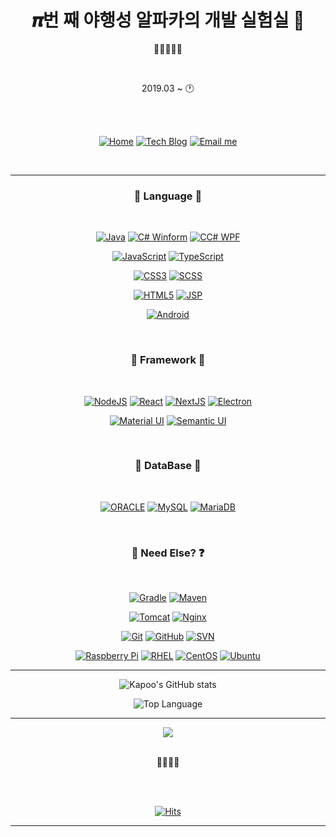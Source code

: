 <h1 align="center">𝝅번 째 야행성 알파카의 개발 실험실 🦙</h1>
<p align="center">🦙🐾🐾🐾🐾</p>

<br />

<div align="center">
	
2019.03 ~ 🕐
	
<br />
<br />

[![Home](http://img.shields.io/badge/Home-1c1c1c?style=flat&logo=react&logoWidth=25)](https://itcode.dev)
[![Tech Blog](http://img.shields.io/badge/-Tech%20blog-29367e?style=flat&logo=github&logoWidth=25)](https://blog.itcode.dev)
[![Email me](https://img.shields.io/badge/Gmail-d14836?style=flat&logo=Gmail&logoColor=white&logoWidth=25&link=mailto:psj2716@gmail.com)](mailto:psj2716@gmail.com)
	
</div>

<br />

---

<h3 align="center">💎 Language 💎</h3>

<br />

<div align="center">

[![Java](http://img.shields.io/badge/java-007396?style=flat-square&logo=java&logoWidth=25)](https://www.java.com/ko/)
[![C# Winform](http://img.shields.io/badge/C%23%20Winform-239120?style=flat-square&logo=C%20Sharp&logoWidth=25)](https://docs.microsoft.com/ko-kr/dotnet/csharp/)
[![CC# WPF](http://img.shields.io/badge/C%23%20WPF-239120?style=flat-square&logo=C%20Sharp&logoWidth=25)](https://docs.microsoft.com/ko-kr/dotnet/csharp/)

[![JavaScript](http://img.shields.io/badge/JavaScript-F7DF1E?style=flat-square&logo=javascript&logoWidth=25&logoColor=000)](https://developer.mozilla.org/ko/docs/Web/JavaScript)
[![TypeScript](http://img.shields.io/badge/TypeScript-3178C6?style=flat-square&logo=typescript&logoWidth=25&logoColor=FFF)](https://www.typescriptlang.org/)

[![CSS3](http://img.shields.io/badge/CSS3-1572B6?style=flat-square&logo=css3&logoWidth=25)](https://developer.mozilla.org/ko/docs/Web/CSS)
[![SCSS](http://img.shields.io/badge/SCSS-CC6699?style=flat-square&logo=sass&logoWidth=25&logoColor=FFF)](https://sass-lang.com/)

[![HTML5](http://img.shields.io/badge/HTML5-E34F26?style=flat-square&logo=html5&logoWidth=25&logoColor=FFF)](https://developer.mozilla.org/ko/docs/Web/HTML)
[![JSP](http://img.shields.io/badge/JSP-007396?style=flat-square&logo=java&logoWidth=25)](https://ko.wikipedia.org/wiki/%EC%9E%90%EB%B0%94%EC%84%9C%EB%B2%84_%ED%8E%98%EC%9D%B4%EC%A7%80)

[![Android](http://img.shields.io/badge/Android-3DDC84?style=flat-square&logo=android&logoWidth=25&logoColor=FFF)](https://developer.android.com/?hl=ko)

</div>

<br />



<h3 align="center">🚀 Framework 🚀</h3>

<br />

<div align="center">

[![NodeJS](http://img.shields.io/badge/NodeJS-339933?style=flat-square&logo=node.js&logoWidth=25&logoColor=FFF)](https://nodejs.org/ko/)
[![React](http://img.shields.io/badge/React-333?style=flat-square&logo=react&logoWidth=25&logoColor=61DAFB)](https://ko.reactjs.org/)
[![NextJS](http://img.shields.io/badge/NextJS-FFF?style=flat-square&logo=next.js&logoWidth=25&logoColor=000)](https://nextjs.org/)
[![Electron](http://img.shields.io/badge/Electron-47848F?style=flat-square&logo=electron&logoWidth=25&logoColor=FFF)](https://www.electronjs.org/)

[![Material UI](http://img.shields.io/badge/Material%20UI-0081CB?style=flat-square&logo=materialui&logoWidth=25&logoColor=FFF)](https://mui.com/)
[![Semantic UI](http://img.shields.io/badge/Semantic%20UI-35BDB2?style=flat-square&logo=semanticweb&logoWidth=25&logoColor=FFF)](https://semantic-ui.com/)

</div>

<br />



<h3 align="center">🎁 DataBase 🎁</h3>

<br />

<div align="center">

[![ORACLE](http://img.shields.io/badge/ORACLE-FFF?style=flat-square&logo=oracle&logoWidth=25&logoColor=F00)](https://www.oracle.com/kr/index.html)
[![MySQL](http://img.shields.io/badge/MySQL-4479A1?style=flat-square&logo=mysql&logoWidth=25&logoColor=FFF)](https://www.mysql.com/)
[![MariaDB](http://img.shields.io/badge/MariaDB-003545?style=flat-square&logo=mariadb&logoWidth=25)](https://mariadb.org/)
	
</div>

<br />



<h3 align="center">👀 Need Else? ❓</h3>

<br />

<div align="center">

[![Gradle](https://img.shields.io/badge/Gradle-02303A?style=flat-square&logo=gradle&logoWidth=25)](https://gradle.org/)
[![Maven](https://img.shields.io/badge/Maven-C71A36?style=flat-square&logo=apachemaven&logoWidth=25)](https://maven.apache.org/)

[![Tomcat](http://img.shields.io/badge/Tomcat-F8DC75?style=flat-square&logo=apachetomcat&logoWidth=25&logoColor=000)](http://tomcat.apache.org/)
[![Nginx](http://img.shields.io/badge/Nginx-009639?style=flat-square&logo=nginx&logoWidth=25&logoColor=FFF)](https://www.nginx.com/)

[![Git](http://img.shields.io/badge/Git-F05032?style=flat-square&logo=git&logoWidth=25&logoColor=FFF)](https://git-scm.com/)
[![GitHub](http://img.shields.io/badge/GitHub-000?style=flat-square&logo=github&logoWidth=25&logoColor=FFF)](https://github.com/)
[![SVN](http://img.shields.io/badge/SVN-809CC9?style=flat-square&logo=subversion&logoWidth=25&logoColor=FFF)](https://tortoisesvn.net/)

[![Raspberry Pi](http://img.shields.io/badge/RaspberryPi-F00?style=flat-square&logo=raspberrypi&logoWidth=25&logoColor=FFF)](https://www.raspberrypi.org/)
[![RHEL](http://img.shields.io/badge/RHEL-555?style=flat-square&logo=redhat&logoWidth=25&logoColor=EE0000)](https://www.redhat.com/ko)
[![CentOS](http://img.shields.io/badge/CentOS-262577?style=flat-square&logo=centos&logoWidth=25&logoColor=FFF)](https://www.centos.org/)
[![Ubuntu](http://img.shields.io/badge/Ubuntu-E95420?style=flat-square&logo=ubuntu&logoWidth=25&logoColor=FFF)](https://ubuntu.com/)

</div>

---

<div align="center">

![Kapoo's GitHub stats](https://github-readme-stats.vercel.app/api?username=RWB0104&show_icons=true&bg_color=30,0f0c29,302b63,24243e&title_color=ffd700&text_color=FFF&icon_color=ffd700&border_color=000&count_private=true)
	
![Top Language](https://github-readme-stats.vercel.app/api/top-langs/?username=RWB0104)
	
</div>

---

<div align="center">
	<img src="https://s2.gifyu.com/images/KakaoTalk_20190214_154723732.gif" />
</div>

<br />

<p align="center">💖💘💖💘</p>

<br />
<br />



<div align="center">

[![Hits](https://hits.seeyoufarm.com/api/count/incr/badge.svg?url=https%3A%2F%2Fgithub.com%2FRWB0104&count_bg=%233A91FB&title_bg=%23555555&icon=github.svg&icon_color=%23E7E7E7&title=hits&edge_flat=false)](https://github.com/RWB0104)

</div>

---
